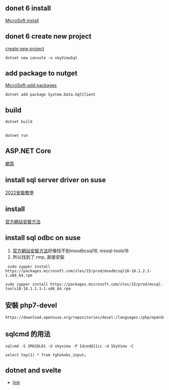 ## donet 6 install


[MicroSoft install](https://learn.microsoft.com/en-us/dotnet/core/install/linux-opensuse)


## donet 6 create new project

[create new project](https://learn.microsoft.com/en-us/dotnet/core/tools/dotnet-new)

```
dotnet new console -o skyViewSql
```


## add package to nutget

[MicroSoft-add packages](https://learn.microsoft.com/en-us/dotnet/core/tools/dotnet-nuget-add-source)

```
dotnet add package System.Data.SqlClient
```

## build

```
dotnet build
```


##

```
dotnet run
```

##  ASP.NET Core

[網頁](https://ithelp.ithome.com.tw/articles/10234296?sc=hot)


## install sql server driver on suse

[2022安裝教學](https://learn.microsoft.com/en-us/sql/linux/quickstart-install-connect-suse?view=sql-server-ver16)


## install

[官方網站安裝方法](https://learn.microsoft.com/en-us/sql/connect/php/installation-tutorial-linux-mac?view=sql-server-ver16)


## install sql odbc on suse

1. [官方網站安裝方法](https://learn.microsoft.com/de-de/sql/connect/odbc/linux-mac/installing-the-microsoft-odbc-driver-for-sql-server?view=sql-server-ver16)好像找不到msodbcsql18, mssql-tools18
2. 所以找到了.rmp, 直接安裝
   
```
 sudo zypper install https://packages.microsoft.com/sles/15/prod/msodbcsql18-18.1.2.1-1.x86_64.rpm
```


```
sudo zypper install https://packages.microsoft.com/sles/15/prod/mssql-tools18-18.1.1.1-1.x86_64.rpm
```


## 安裝 php7-devel
```
https://download.opensuse.org/repositories/devel:/languages:/php/openSUSE_Leap_15.4/devel:languages:php.repo
```


## sqlcmd 的用法

```
sqlcmd -S SMGSQL01 -U skyview -P Idced@11ic -d SkyView -C
```

```
select top(1) * from tghokobs_input;
```




## dotnet and  svelte

- [link](https://khalidabuhakmeh.com/add-svelte-to-aspnet-core-projects)
